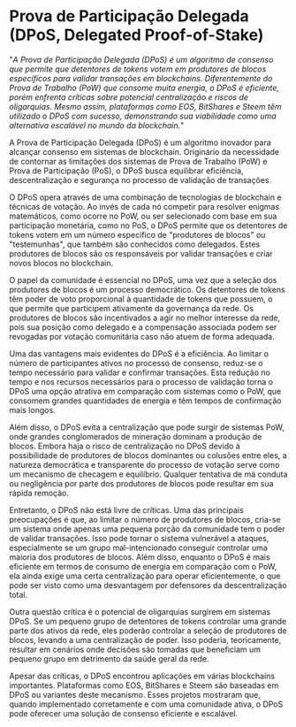 # Prova de Participação Delegada (DPoS, Delegated Proof-of-Stake)

"*A Prova de Participação Delegada (DPoS) é um algoritmo de consenso que permite que detentores de tokens votem em produtores de blocos específicos para validar transações em blockchains. Diferentemente do Prova de Trabalho (PoW) que consome muita energia, o DPoS é eficiente, porém enfrenta críticas sobre potencial centralização e riscos de oligarquias. Mesmo assim, plataformas como EOS, BitShares e Steem têm utilizado o DPoS com sucesso, demonstrando sua viabilidade como uma alternativa escalável no mundo da blockchain.*"

A Prova de Participação Delegada (DPoS) é um algoritmo inovador para alcançar consenso em sistemas de blockchain. Originário da necessidade de contornar as limitações dos sistemas de Prova de Trabalho (PoW) e Prova de Participação (PoS), o DPoS busca equilibrar eficiência, descentralização e segurança no processo de validação de transações.

O DPoS opera através de uma combinação de tecnologias de blockchain e técnicas de votação. Ao invés de cada nó competir para resolver enigmas matemáticos, como ocorre no PoW, ou ser selecionado com base em sua participação monetária, como no PoS, o DPoS permite que os detentores de tokens votem em um número específico de "produtores de blocos" ou "testemunhas", que também são conhecidos como delegados. Estes produtores de blocos são os responsáveis por validar transações e criar novos blocos no blockchain.

O papel da comunidade é essencial no DPoS, uma vez que a seleção dos produtores de blocos é um processo democrático. Os detentores de tokens têm poder de voto proporcional à quantidade de tokens que possuem, o que permite que participem ativamente da governança da rede. Os produtores de blocos são incentivados a agir no melhor interesse da rede, pois sua posição como delegado e a compensação associada podem ser revogadas por votação comunitária caso não atuem de forma adequada.

Uma das vantagens mais evidentes do DPoS é a eficiência. Ao limitar o número de participantes ativos no processo de consenso, reduz-se o tempo necessário para validar e confirmar transações. Esta redução no tempo e nos recursos necessários para o processo de validação torna o DPoS uma opção atrativa em comparação com sistemas como o PoW, que consomem grandes quantidades de energia e têm tempos de confirmação mais longos.

Além disso, o DPoS evita a centralização que pode surgir de sistemas PoW, onde grandes conglomerados de mineração dominam a produção de blocos. Embora haja o risco de centralização no DPoS devido à possibilidade de produtores de blocos dominantes ou colusões entre eles, a natureza democrática e transparente do processo de votação serve como um mecanismo de checagem e equilíbrio. Qualquer tentativa de má conduta ou negligência por parte dos produtores de blocos pode resultar em sua rápida remoção.

Entretanto, o DPoS não está livre de críticas. Uma das principais preocupações é que, ao limitar o número de produtores de blocos, cria-se um sistema onde apenas uma pequena porção da comunidade tem o poder de validar transações. Isso pode tornar o sistema vulnerável a ataques, especialmente se um grupo mal-intencionado conseguir controlar uma maioria dos produtores de blocos. Além disso, enquanto o DPoS é mais eficiente em termos de consumo de energia em comparação com o PoW, ela ainda exige uma certa centralização para operar eficientemente, o que pode ser visto como uma desvantagem por defensores da descentralização total.

Outra questão crítica é o potencial de oligarquias surgirem em sistemas DPoS. Se um pequeno grupo de detentores de tokens controlar uma grande parte dos ativos da rede, eles poderão controlar a seleção de produtores de blocos, levando a uma centralização de poder. Isso poderia, teoricamente, resultar em cenários onde decisões são tomadas que beneficiam um pequeno grupo em detrimento da saúde geral da rede.

Apesar das críticas, o DPoS encontrou aplicações em várias blockchains importantes. Plataformas como EOS, BitShares e Steem são baseadas em DPoS ou variantes deste mecanismo. Esses projetos mostraram que, quando implementado corretamente e com uma comunidade ativa, o DPoS pode oferecer uma solução de consenso eficiente e escalável.
